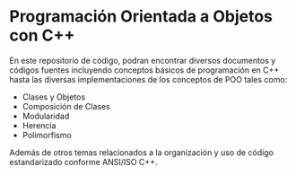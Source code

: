 # Programación Orientada a Objetos con C++

En este repositorio de código, podran encontrar diversos documentos y códigos fuentes incluyendo conceptos básicos de programación en C++ hasta las diversas implementaciones de los conceptos de POO tales como:

* Clases y Objetos
* Composición de Clases
* Modularidad
* Herencia
* Polimorfismo

Además de otros temas relacionados a la organización y uso de código estandarizado conforme ANSI/ISO C++.
